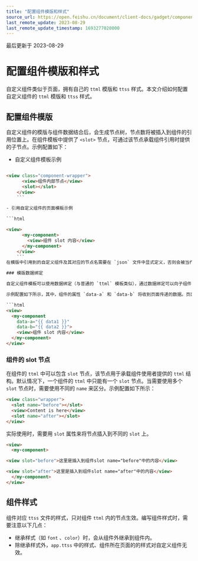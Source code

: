 ```yaml
---
title: "配置组件模版和样式"
source_url: https://open.feishu.cn/document/client-docs/gadget/component-component/custom-components/component-templates-and-styles
last_remote_update: 2023-08-29
last_remote_update_timestamp: 1693277020000
---
```

最后更新于 2023-08-29

# 配置组件模版和样式

自定义组件类似于页面，拥有自己的 `ttml` 模版和 `ttss` 样式。本文介绍如何配置自定义组件的  `ttml` 模版和 `ttss` 样式。

## 配置组件模版

自定义组件的模版与组件数据结合后，会生成节点树，节点数将被插入到组件的引用位置上。在组件模板中提供了 `<slot>` 节点，可通过该节点承载组件引用时提供的子节点。示例配置如下：

- 自定义组件模板示例

```html

<view class="component-wrapper">
      <view>组件内部节点</view>
      <slot></slot>
    </view>
    ```

- 引用自定义组件的页面模板示例

```html

<view>
      <my-component>
        <view>组件 slot 内容</view>
      </my-component>
    </view>
    ```
在模版中引用到的自定义组件及其对应的节点名需要在 `json` 文件中显式定义，否则会被当作一个无意义的节点。

### 模版数据绑定

自定义组件模板可以使用数据绑定（与普通的 `ttml` 模板类似），通过数据绑定可以向子组件的属性传递动态数据。

示例配置如下所示，其中，组件的属性 `data-a` 和 `data-b` 将收到页面传递的数据。页面可以通过 `setData` 来改变绑定的数据字段。

```html
<view>
  <my-component
    data-a="{{ data1 }}"
    data-b="{{ data2 }}">
    <view>组件 slot 内容</view>
  </my-component>
</view>
```

### 组件的 slot 节点

在组件的 `ttml` 中可以包含 `slot` 节点，该节点用于承载组件使用者提供的 `ttml` 结构。默认情况下，一个组件的 `ttml` 中只能有一个 `slot` 节点。当需要使用多个 `slot` 节点时，需要使用不同的 `name` 来区分。示例配置如下所示：

```html
<view class="wrapper">
  <slot name="before"></slot>
  <view>Content is here</view>
  <slot name="after"></slot>
</view>
```

实际使用时，需要用 `slot` 属性来将节点插入到不同的 `slot` 上。

```html
<view>
  <my-component>

<view slot="before">这里是插入到组件slot name="before"中的内容</view>

<view slot="after">这里是插入到组件slot name="after"中的内容</view>
  </my-component>
</view>
```

## 组件样式

组件对应 `ttss` 文件的样式，只对组件 `ttml` 内的节点生效。编写组件样式时，需要注意以下几点：

- 继承样式（如 `font` 、`color`）时，会从组件外继承到组件内。
- 除继承样式外，`app.ttss` 中的样式、组件所在页面的的样式对自定义组件无效。
